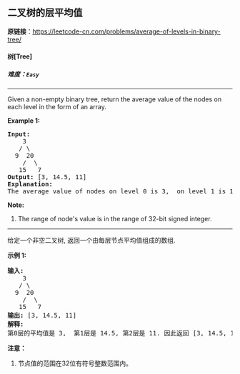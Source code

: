 ## 二叉树的层平均值

**原链接**：<https://leetcode-cn.com/problems/average-of-levels-in-binary-tree/>

#### 树[Tree]    

##### 难度：**`Easy`**

----- 
Given a non-empty binary tree, return the average value of the nodes on each level in the form of an array.

<p><b>Example 1:</b><br />
<pre>
<b>Input:</b>
    3
   / \
  9  20
    /  \
   15   7
<b>Output:</b> [3, 14.5, 11]
<b>Explanation:</b>
The average value of nodes on level 0 is 3,  on level 1 is 14.5, and on level 2 is 11. Hence return [3, 14.5, 11].
</pre>
</p>

<p><b>Note:</b><br>
<ol>
<li>The range of node's value is in the range of 32-bit signed integer.</li>
</ol>
</p>

----- 
<p>给定一个非空二叉树, 返回一个由每层节点平均值组成的数组.</p>

<p><strong>示例 1:</strong></p>

<pre><strong>输入:</strong>
    3
   / \
  9  20
    /  \
   15   7
<strong>输出:</strong> [3, 14.5, 11]
<strong>解释:</strong>
第0层的平均值是 3,  第1层是 14.5, 第2层是 11. 因此返回 [3, 14.5, 11].
</pre>

<p><strong>注意：</strong></p>

<ol>
	<li>节点值的范围在32位有符号整数范围内。</li>
</ol>
